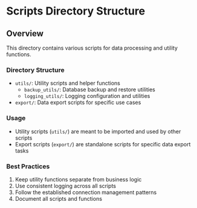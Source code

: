 # Scripts Directory Structure

## Overview
This directory contains various scripts for data processing and utility functions.

### Directory Structure
- `utils/`: Utility scripts and helper functions
  - `backup_utils/`: Database backup and restore utilities
  - `logging_utils/`: Logging configuration and utilities
- `export/`: Data export scripts for specific use cases

### Usage
- Utility scripts (`utils/`) are meant to be imported and used by other scripts
- Export scripts (`export/`) are standalone scripts for specific data export tasks

### Best Practices
1. Keep utility functions separate from business logic
2. Use consistent logging across all scripts
3. Follow the established connection management patterns
4. Document all scripts and functions 